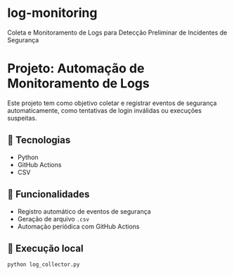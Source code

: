 # log-monitoring
Coleta e Monitoramento de Logs para Detecção Preliminar de Incidentes de Segurança

# Projeto: Automação de Monitoramento de Logs

Este projeto tem como objetivo coletar e registrar eventos de segurança automaticamente, como tentativas de login inválidas ou execuções suspeitas.

## 🔧 Tecnologias
- Python
- GitHub Actions
- CSV

## 📜 Funcionalidades
- Registro automático de eventos de segurança
- Geração de arquivo `.csv`
- Automação periódica com GitHub Actions

## 🧪 Execução local
```bash
python log_collector.py